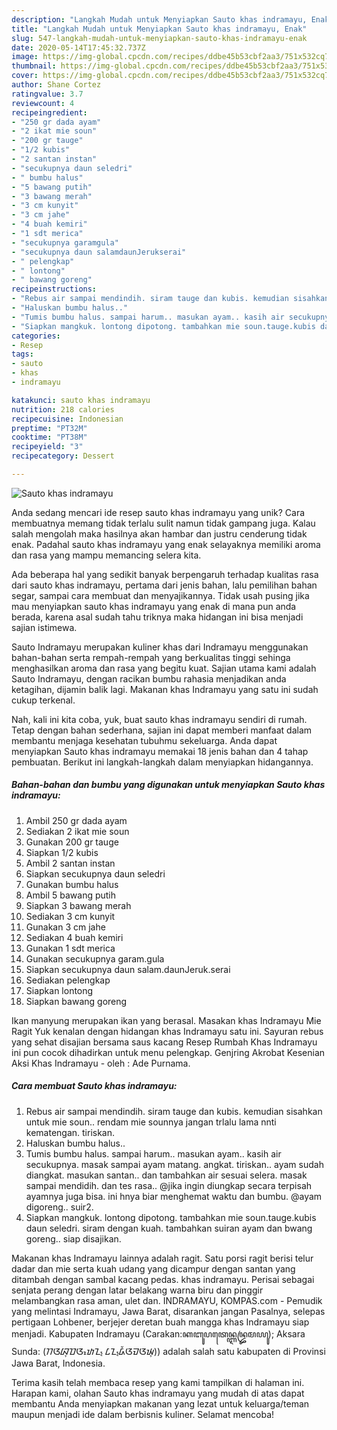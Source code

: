```yaml
---
description: "Langkah Mudah untuk Menyiapkan Sauto khas indramayu, Enak"
title: "Langkah Mudah untuk Menyiapkan Sauto khas indramayu, Enak"
slug: 547-langkah-mudah-untuk-menyiapkan-sauto-khas-indramayu-enak
date: 2020-05-14T17:45:32.737Z
image: https://img-global.cpcdn.com/recipes/ddbe45b53cbf2aa3/751x532cq70/sauto-khas-indramayu-foto-resep-utama.jpg
thumbnail: https://img-global.cpcdn.com/recipes/ddbe45b53cbf2aa3/751x532cq70/sauto-khas-indramayu-foto-resep-utama.jpg
cover: https://img-global.cpcdn.com/recipes/ddbe45b53cbf2aa3/751x532cq70/sauto-khas-indramayu-foto-resep-utama.jpg
author: Shane Cortez
ratingvalue: 3.7
reviewcount: 4
recipeingredient:
- "250 gr dada ayam"
- "2 ikat mie soun"
- "200 gr tauge"
- "1/2 kubis"
- "2 santan instan"
- "secukupnya daun seledri"
- " bumbu halus"
- "5 bawang putih"
- "3 bawang merah"
- "3 cm kunyit"
- "3 cm jahe"
- "4 buah kemiri"
- "1 sdt merica"
- "secukupnya garamgula"
- "secukupnya daun salamdaunJerukserai"
- " pelengkap"
- " lontong"
- " bawang goreng"
recipeinstructions:
- "Rebus air sampai mendindih. siram tauge dan kubis. kemudian sisahkan untuk mie soun.. rendam mie sounnya jangan trlalu lama nnti kematengan. tiriskan."
- "Haluskan bumbu halus.."
- "Tumis bumbu halus. sampai harum.. masukan ayam.. kasih air secukupnya. masak sampai ayam matang. angkat. tiriskan.. ayam sudah diangkat. masukan santan.. dan tambahkan air sesuai selera. masak sampai mendidih. dan tes rasa.. @jika ingin diungkap secara terpisah ayamnya juga bisa. ini hnya biar menghemat waktu dan bumbu. @ayam digoreng.. suir2."
- "Siapkan mangkuk. lontong dipotong. tambahkan mie soun.tauge.kubis daun seledri. siram dengan kuah. tambahkan suiran ayam dan bwang goreng.. siap disajikan."
categories:
- Resep
tags:
- sauto
- khas
- indramayu

katakunci: sauto khas indramayu 
nutrition: 218 calories
recipecuisine: Indonesian
preptime: "PT32M"
cooktime: "PT38M"
recipeyield: "3"
recipecategory: Dessert

---
```



![Sauto khas indramayu](https://img-global.cpcdn.com/recipes/ddbe45b53cbf2aa3/751x532cq70/sauto-khas-indramayu-foto-resep-utama.jpg)

Anda sedang mencari ide resep sauto khas indramayu yang unik? Cara membuatnya memang tidak terlalu sulit namun tidak gampang juga. Kalau salah mengolah maka hasilnya akan hambar dan justru cenderung tidak enak. Padahal sauto khas indramayu yang enak selayaknya memiliki aroma dan rasa yang mampu memancing selera kita.

Ada beberapa hal yang sedikit banyak berpengaruh terhadap kualitas rasa dari sauto khas indramayu, pertama dari jenis bahan, lalu pemilihan bahan segar, sampai cara membuat dan menyajikannya. Tidak usah pusing jika mau menyiapkan sauto khas indramayu yang enak di mana pun anda berada, karena asal sudah tahu triknya maka hidangan ini bisa menjadi sajian istimewa.

Sauto Indramayu merupakan kuliner khas dari Indramayu menggunakan bahan-bahan serta rempah-rempah yang berkualitas tinggi sehinga menghasilkan aroma dan rasa yang begitu kuat. Sajian utama kami adalah Sauto Indramayu, dengan racikan bumbu rahasia menjadikan anda ketagihan, dijamin balik lagi. Makanan khas Indramayu yang satu ini sudah cukup terkenal.


Nah, kali ini kita coba, yuk, buat sauto khas indramayu sendiri di rumah. Tetap dengan bahan sederhana, sajian ini dapat memberi manfaat dalam membantu menjaga kesehatan tubuhmu sekeluarga. Anda dapat menyiapkan Sauto khas indramayu memakai 18 jenis bahan dan 4 tahap pembuatan. Berikut ini langkah-langkah dalam menyiapkan hidangannya.

<!--inarticleads1-->

##### Bahan-bahan dan bumbu yang digunakan untuk menyiapkan Sauto khas indramayu:

1. Ambil 250 gr dada ayam
1. Sediakan 2 ikat mie soun
1. Gunakan 200 gr tauge
1. Siapkan 1/2 kubis
1. Ambil 2 santan instan
1. Siapkan secukupnya daun seledri
1. Gunakan  bumbu halus
1. Ambil 5 bawang putih
1. Siapkan 3 bawang merah
1. Sediakan 3 cm kunyit
1. Gunakan 3 cm jahe
1. Sediakan 4 buah kemiri
1. Gunakan 1 sdt merica
1. Gunakan secukupnya garam.gula
1. Siapkan secukupnya daun salam.daunJeruk.serai
1. Sediakan  pelengkap
1. Siapkan  lontong
1. Siapkan  bawang goreng


Ikan manyung merupakan ikan yang berasal. Masakan khas Indramayu Mie Ragit Yuk kenalan dengan hidangan khas Indramayu satu ini. Sayuran rebus yang sehat disajian bersama saus kacang Resep Rumbah Khas Indramayu ini pun cocok dihadirkan untuk menu pelengkap. Genjring Akrobat Kesenian Aksi Khas Indramayu - oleh : Ade Purnama. 

<!--inarticleads2-->

##### Cara membuat Sauto khas indramayu:

1. Rebus air sampai mendindih. siram tauge dan kubis. kemudian sisahkan untuk mie soun.. rendam mie sounnya jangan trlalu lama nnti kematengan. tiriskan.
1. Haluskan bumbu halus..
1. Tumis bumbu halus. sampai harum.. masukan ayam.. kasih air secukupnya. masak sampai ayam matang. angkat. tiriskan.. ayam sudah diangkat. masukan santan.. dan tambahkan air sesuai selera. masak sampai mendidih. dan tes rasa.. @jika ingin diungkap secara terpisah ayamnya juga bisa. ini hnya biar menghemat waktu dan bumbu. @ayam digoreng.. suir2.
1. Siapkan mangkuk. lontong dipotong. tambahkan mie soun.tauge.kubis daun seledri. siram dengan kuah. tambahkan suiran ayam dan bwang goreng.. siap disajikan.


Makanan khas Indramayu lainnya adalah ragit. Satu porsi ragit berisi telur dadar dan mie serta kuah udang yang dicampur dengan santan yang ditambah dengan sambal kacang pedas. khas indramayu. Perisai sebagai senjata perang dengan latar belakang warna biru dan pinggir melambangkan rasa aman, ulet dan. INDRAMAYU, KOMPAS.com - Pemudik yang melintasi Indramayu, Jawa Barat, disarankan jangan Pasalnya, selepas pertigaan Lohbener, berjejer deretan buah mangga khas Indramayu siap menjadi. Kabupaten Indramayu (Carakan:ꦏꦧꦸꦥꦠꦺꦤ꧀ꦆꦤ꧀ꦢꦿꦩꦪꦸ); Aksara Sunda: (ᮊᮃᮘᮥᮕᮃᮒᮦᮔ᮪ ᮄᮔ᮪ᮓᮁᮃᮙᮃᮚᮥ)) adalah salah satu kabupaten di Provinsi Jawa Barat, Indonesia. 

Terima kasih telah membaca resep yang kami tampilkan di halaman ini. Harapan kami, olahan Sauto khas indramayu yang mudah di atas dapat membantu Anda menyiapkan makanan yang lezat untuk keluarga/teman maupun menjadi ide dalam berbisnis kuliner. Selamat mencoba!
